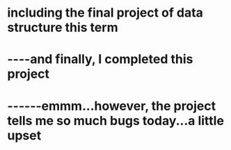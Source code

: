 # including the final project of data structure this term
#		----and finally, I completed this project
#		------emmm...however, the project tells me so much bugs today...a little upset
